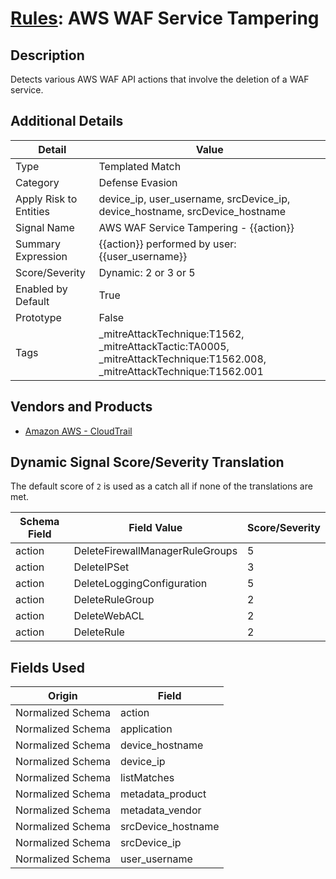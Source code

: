 # [Rules](README.md): AWS WAF Service Tampering

## Description
Detects various AWS WAF API actions that involve the deletion of a WAF service.

## Additional Details
|Detail|Value|
|----|----|
|Type|Templated Match|
|Category|Defense Evasion|
|Apply Risk to Entities|device_ip, user_username, srcDevice_ip, device_hostname, srcDevice_hostname|
|Signal Name|AWS WAF Service Tampering - {{action}}|
|Summary Expression|{{action}} performed by user: {{user_username}}|
|Score/Severity|Dynamic: 2 or 3 or 5|
|Enabled by Default|True|
|Prototype|False|
|Tags|_mitreAttackTechnique:T1562, _mitreAttackTactic:TA0005, _mitreAttackTechnique:T1562.008, _mitreAttackTechnique:T1562.001|
## Vendors and Products
- [Amazon AWS - CloudTrail](../products/033624b0-218e-4dcb-b93f-0f1fb1806c56.md)


## Dynamic Signal Score/Severity Translation

The default score of `2` is used as a catch all if none of the translations are met.

|Schema Field|Field Value|Score/Severity|
|------------|-----------|--------------|
|action|DeleteFirewallManagerRuleGroups|5|
|action|DeleteIPSet|3|
|action|DeleteLoggingConfiguration|5|
|action|DeleteRuleGroup|2|
|action|DeleteWebACL|2|
|action|DeleteRule|2|
## Fields Used

|Origin|Field|
|----|----|
|Normalized Schema|action|
|Normalized Schema|application|
|Normalized Schema|device_hostname|
|Normalized Schema|device_ip|
|Normalized Schema|listMatches|
|Normalized Schema|metadata_product|
|Normalized Schema|metadata_vendor|
|Normalized Schema|srcDevice_hostname|
|Normalized Schema|srcDevice_ip|
|Normalized Schema|user_username|



